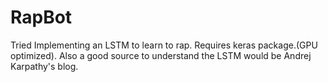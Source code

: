 # RapBot
Tried Implementing an LSTM to learn to rap.
Requires keras package.(GPU optimized).
Also a good source to understand the LSTM would be Andrej Karpathy's blog.
